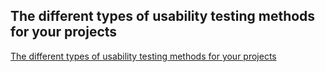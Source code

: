 ## The different types of usability testing methods for your projects
[The different types of usability testing methods for your projects](https://www.hotjar.com/usability-testing/methods/)